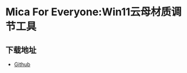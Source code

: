 # Mica For Everyone:Win11云母材质调节工具
## 下载地址
- [Github](https://github.com/MicaForEveryone/MicaForEveryone)
